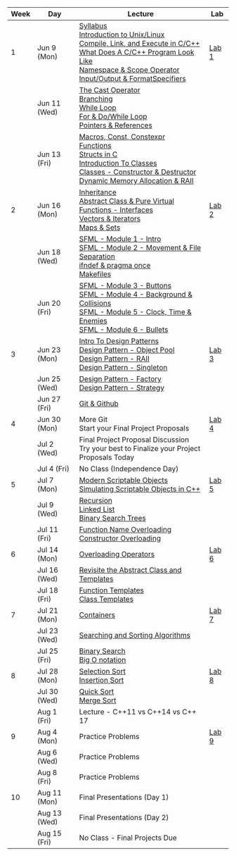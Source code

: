 | Week | Day  | Lecture                            | Lab      |
|------|------|-------------------------------------|----------|
| 1    | Jun 9 (Mon)  | [Syllabus](./Syllabus.md)<br/>[Introduction to Unix/Linux ](./CourseNotes/01a-Unix-Linux.md)<br/>[Compile, Link, and Execute in C/C++](./CourseNotes/01b-CompileLink&Execute.md)<br/>[What Does A C/C++ Program Look Like](./CourseNotes/01c-WhatDoesAProgramLookLike.md)<br/>[Namespace & Scope Operator](./CourseNotes/01d-Namespace&ScopeOperator.md)<br/>[Input/Output & FormatSpecifiers](./CourseNotes/01e-InputOutput&FormatSpecifiers) | [Lab 1](./Labs/Lab01)   |
|      | Jun 11 (Wed) | [The Cast Operator](./CourseNotes/02a-CastOperator.md)<br/>[Branching](./CourseNotes/02b-Branching.md)<br/>[While Loop](./CourseNotes/02c-WhileLoop.md)<br/>[For & Do/While Loop](./CourseNotes/02d-ForLoop_DoWhile.md)<br/>[Pointers & References](./CourseNotes/02e-PointersRefrences.md) |          |
|      | Jun 13 (Fri) | [Macros, Const, Constexpr](./CourseNotes/03a-Macros_Const.md) <br/>[Functions](./CourseNotes/03b-Functions.md) <br/>[Structs in C](./CourseNotes/03c-StructsC.md) <br/>[Introduction To Classes](./CourseNotes/03d-ClassesIntroduction.md) <br/>[Classes - Constructor & Destructor](./CourseNotes/03e-Constructor&Destructor.md) <br/>[Dynamic Memory Allocation & RAII](./CourseNotes/03f-DynamicMemory&RAII.md) |          |
| 2    | Jun 16 (Mon) | [Inheritance](./CourseNotes/04a-Inheritance.md)<br/>[Abstract Class & Pure Virtual Functions - Interfaces](./CourseNotes/04b-AbstractClass.md)<br/>[Vectors & Iterators](./CourseNotes/04c-Vectors&Iterators.md)<br/>[Maps & Sets](./CourseNotes/04d-Map&Sets.md)| [Lab 2](./Labs/Lab02)   |
|      | Jun 18 (Wed) | [SFML - Module 1 - Intro](./CourseNotes/05a-SFML-Module1-Intro.md)<br/>[SFML - Module 2 - Movement & File Separation](./CourseNotes/05b-SFML-Module2-Movement&Separation.md)<br/>[ifndef & pragma once](./CourseNotes/05c-ifndef&pragma.md)<br/>[Makefiles](./CourseNotes/05d-Makefiles.md) |          |
|      | Jun 20 (Fri) | [SFML - Module 3 - Buttons](./CourseNotes/06a-SFML-Module3-Buttons.md) <br/>[SFML - Module 4 - Background & Collisions](./CourseNotes/06b-SFML-Module4-background&collisions.md) <br/>[SFML - Module 5 - Clock, Time & Enemies](./CourseNotes/06c-SFML-Module5-clock-time-enemies.md) <br/>[SFML - Module 6 - Bullets](./CourseNotes/06d-SFML-Module6-Bullets.md)  |          |
| 3    | Jun 23 (Mon) | [Intro To Design Patterns](./CourseNotes/07a-IntroToDesignPatterns.md)<br/>[Design Pattern - Object Pool](./CourseNotes/07b-DesignPattern-ObjectPool.md)<br/>[Design Pattern - RAII](./CourseNotes/07c-DesingPattern-RAII.md)<br/>[Design Pattern - Singleton](./CourseNotes/07d-DesignPattern-Singleton.md) | [Lab 3](./Labs/Lab03)   |
|      | Jun 25 (Wed) | [Design Pattern - Factory](./CourseNotes/08a-DesignPattern-Factory.md)<br/>[Design Pattern - Strategy](./CourseNotes/08b-DesignPattern-Strategy.md) |          |
|      | Jun 27 (Fri) | [Git & Github](./CourseNotes/09a-Git&Github.md)  |          |
| 4    | Jun 30 (Mon) | More Git<br/>Start your  Final Project Proposals                        | [Lab 4](./Labs/Lab04)   |
|      | Jul 2 (Wed)  | Final Project Proposal Discussion<br/>Try your best to Finalize your Project Proposals Today      |          |
|      | Jul 4 (Fri)  | No Class (Independence Day)     |          |
| 5    | Jul 7 (Mon)  | [Modern Scriptable Objects](./CourseNotes/10a-IntroToModernScriptableObjects.md)<br/>[Simulating Scriptable Objects in C++](./CourseNotes/10b-ScriptableObjectsInC++.md)                          | [Lab 5](./Labs/Lab05)   |
|      | Jul 9 (Wed)  | [Recursion](./CourseNotes/11a-Recursion.md) <br/>[Linked List](./CourseNotes/11b-LinkedLists.md) <br/>[Binary Search Trees](./CourseNotes/11c-BinarySearchTrees.md)                         |          |
|      | Jul 11 (Fri) | [Function Name Overloading](./CourseNotes/FunctionNameOverloading.md)<br/>[Constructor Overloading](./CourseNotes/12b-ConstructorOverloading.md)                        |          |
| 6    | Jul 14 (Mon) | [Overloading Operators](./CourseNotes/13a-OverloadingOperators.md)                        | [Lab 6](./Labs/Lab06)   |
|      | Jul 16 (Wed) | [Revisite the Abstract Class and Templates](./CourseNotes/)                       |          |
|      | Jul 18 (Fri) | [Function Templates](./CourseNotes/)<br>[Class Templates](./CourseNotes/)                       |          |
| 7    | Jul 21 (Mon) | [Containers](./CourseNotes/)                          | [Lab 7](./Labs/Lab07)   |
|      | Jul 23 (Wed) | [Searching and Sorting Algorithms](./CourseNotes/)                        |          |
|      | Jul 25 (Fri) | [Binary Search](./CourseNotes/)<br/>[Big O notation](./CourseNotes/)                        |          |
| 8    | Jul 28 (Mon) | [Selection Sort](./CourseNotes/)<br/>[Insertion Sort](./CourseNotes/)                      | [Lab 8](./Labs/Lab08)   |
|      | Jul 30 (Wed) | [Quick Sort](./CourseNotes/)<br/>[Merge Sort](./CourseNotes/)   |          |
|      | Aug 1 (Fri)  | Lecture - C++11 vs C++14 vs C++ 17                        |          |
| 9    | Aug 4 (Mon)  | Practice Problems                         | [Lab 9](./Labs/Lab09)   |
|      | Aug 6 (Wed)  | Practice Problems                         |          |
|      | Aug 8 (Fri)  | Practice Problems                        |          |
| 10   | Aug 11 (Mon) | Final Presentations (Day 1)        |  |
|      | Aug 13 (Wed) | Final Presentations (Day 2)        |          |
|      | Aug 15 (Fri) | No Class   - Final Projects Due |          |
